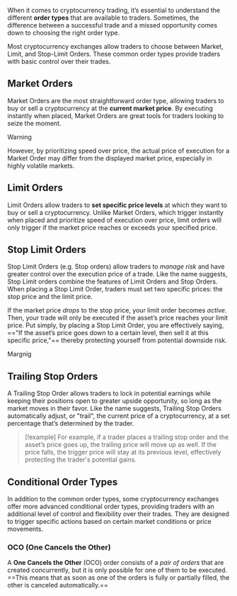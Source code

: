 When it comes to cryptocurrency trading, it’s essential to understand the different **order types** that are available to traders. Sometimes, the difference between a successful trade and a missed opportunity comes down to choosing the right order type.

Most cryptocurrency exchanges allow traders to choose between Market, Limit, and Stop-Limit Orders. These common order types provide traders with basic control over their trades.

## Market Orders

Market Orders are the most straightforward order type, allowing traders to buy or sell a cryptocurrency at the **current market price**. By executing instantly when placed, Market Orders are great tools for traders looking to seize the moment.

> [!warning]
> However, by prioritizing speed over price, the actual price of execution for a Market Order may differ from the displayed market price, especially in highly volatile markets.

## Limit Orders

Limit Orders allow traders to **set specific price levels** at which they want to buy or sell a cryptocurrency. Unlike Market Orders, which trigger instantly when placed and prioritize speed of execution over price, limit orders will only trigger if the market price reaches or exceeds your specified price.

## Stop Limit Orders

Stop Limit Orders (e.g. Stop orders) allow traders to _manage risk_ and have greater control over the execution price of a trade. Like the name suggests, Stop Limit orders combine the features of Limit Orders and Stop Orders. When placing a Stop Limit Order, traders must set two specific prices: the stop price and the limit price.

If the market price _drops_ to the stop price, your limit order becomes _active_. Then, your trade will only be executed if the asset’s price reaches your limit price. Put simply, by placing a Stop Limit Order, you are effectively saying, =="If the asset’s price goes down to a certain level, then sell it at this specific price,"== thereby protecting yourself from potential downside risk.

Margnig

## Trailing Stop Orders

A Trailing Stop Order allows traders to lock in potential earnings while keeping their positions open to greater upside opportunity, so long as the market moves in their favor. Like the name suggests, Trailing Stop Orders automatically adjust, or "trail", the current price of a cryptocurrency, at a set percentage that’s determined by the trader.

> [!example]
> For example, if a trader places a trailing stop order and the asset’s price goes up, the trailing price will move up as well. If the price falls, the trigger price will stay at its previous level, effectively protecting the trader's potential gains.

## Conditional Order Types

In addition to the common order types, some cryptocurrency exchanges offer more advanced conditional order types, providing traders with an additional level of control and flexibility over their trades. They are designed to trigger specific actions based on certain market conditions or price movements.

### OCO (One Cancels the Other)

A **One Cancels the Other** (OCO) order consists of a _pair of orders_ that are created concurrently, but it is only possible for one of them to be executed. ==This means that as soon as one of the orders is fully or partially filled, the other is canceled automatically.==
